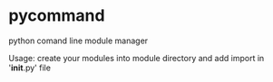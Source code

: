 pycommand
=========

python comand line module manager


Usage:
 create your modules into module directory and add import  in '__init__.py' file
 
